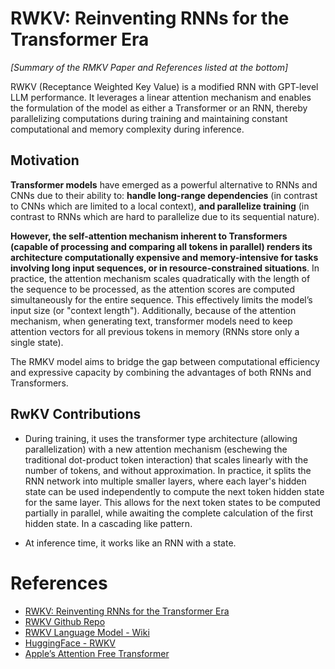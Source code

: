 # RWKV: Reinventing RNNs for the Transformer Era

*[Summary of the RMKV Paper and References listed at the bottom]*

RWKV (Receptance Weighted Key Value) is a modified RNN with GPT-level LLM performance. It leverages a linear attention mechanism and enables the formulation of the model as either a Transformer or an RNN, thereby parallelizing computations during training and maintaining constant computational and memory complexity during inference.

## Motivation

**Transformer models** have emerged as a powerful alternative to RNNs and CNNs due to their ability to: **handle long-range dependencies** (in contrast to CNNs which are limited to a local context), **and parallelize training** (in contrast to RNNs which are hard to parallelize due to its sequential nature). 

**However, the self-attention mechanism inherent to Transformers (capable of processing and comparing all tokens in parallel) renders its architecture computationally expensive and memory-intensive for tasks involving long input sequences, or in resource-constrained situations**. In practice, the attention mechanism scales quadratically with the length of the sequence to be processed, as the attention scores are computed simultaneously for the entire sequence. This effectively limits the model’s input size (or "context length"). Additionally, because of the attention mechanism, when generating text, transformer models need to keep attention vectors for all previous tokens in memory (RNNs store only a single state).

The RMKV model aims to bridge the gap between computational efficiency and expressive capacity by combining the advantages of both RNNs and Transformers.

## RwKV Contributions

- During training, it uses the transformer type architecture (allowing parallelization) with a new attention mechanism (eschewing the traditional dot-product token interaction) that scales linearly with the number of tokens, and without approximation. In practice, it splits the RNN network into multiple smaller layers, where each layer's hidden state can be used independently to compute the next token hidden state for the same layer. This allows for the next token states to be computed partially in parallel, while awaiting the complete calculation of the first hidden state. In a cascading like pattern.

- At inference time, it works like an RNN with a state.

# References
- [RWKV: Reinventing RNNs for the Transformer Era](https://arxiv.org/abs/2305.13048)
- [RWKV Github Repo](https://github.com/BlinkDL/RWKV-LM)
- [RWKV Language Model - Wiki](https://wiki.rwkv.com/)
- [HuggingFace - RWKV](https://huggingface.co/blog/rwkv)
- [Apple’s Attention Free Transformer](https://machinelearning.apple.com/research/attention-free-transformer)